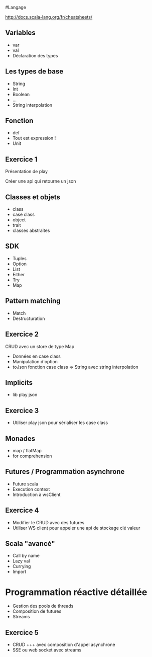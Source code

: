 #Langage

http://docs.scala-lang.org/fr/cheatsheets/

## Variables

* var
* val
* Déclaration des types 

## Les types de base 

* String
* Int
* Boolean 
* ... 
* String interpolation

## Fonction

* def
* Tout est expression !
* Unit 

## Exercice 1

Présentation de play

Créer une api qui retourne un json


## Classes et objets

* class
* case class
* object
* trait
* classes abstraites


## SDK

* Tuples
* Option
* List
* Either
* Try
* Map 

## Pattern matching

* Match 
* Destructuration 

## Exercice 2

CRUD avec un store de type Map 

* Données en case class 
* Manipulation d'option 
* toJson fonction case class => String avec string interpolation  


## Implicits

* lib play json 

## Exercice 3 

* Utiliser play json pour sérialiser les case class
 
## Monades 

* map / flatMap 
* for comprehension 

## Futures / Programmation asynchrone 

* Future scala 
* Execution context 
* Introduction à wsClient 

## Exercice 4 

* Modifier le CRUD avec des futures 
* Utiliser WS client pour appeler une api de stockage clé valeur

## Scala "avancé"

* Call by name
* Lazy val 
* Currying
* Import 

# Programmation réactive détaillée  

* Gestion des pools de threads 
* Composition de futures 
* Streams 

## Exercice 5

* CRUD +++ avec composition d'appel asynchrone 
* SSE ou web socket avec streams 